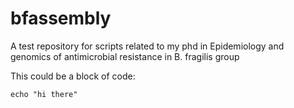 # bfassembly
A test repository for scripts related to my phd in Epidemiology and genomics of antimicrobial resistance in B. fragilis group

This could be a block of code:
```
echo "hi there"
```
